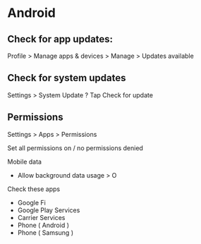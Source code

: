 # Android

## Check for app updates:

Profile > Manage apps & devices > Manage > Updates available


## Check for system updates

Settings > System Update ? Tap Check for update

## Permissions

Settings > Apps > Permissions

Set all permissions on / no permissions denied

Mobile data
* Allow background data usage > O

Check these apps

* Google Fi
* Google Play Services
* Carrier Services
* Phone ( Android )
* Phone ( Samsung )
